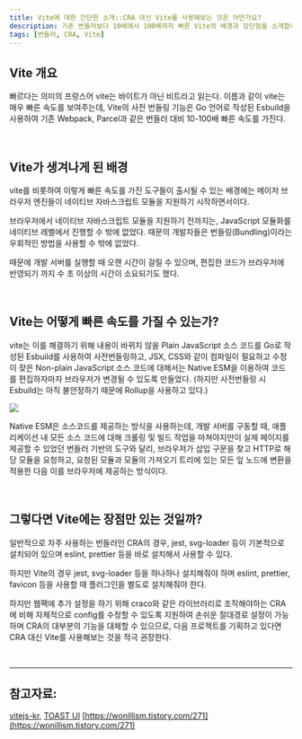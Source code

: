```yaml
---
title: Vite에 대한 간단한 소개::CRA 대신 Vite를 사용해보는 것은 어떤가요?
description: 기존 번들러보다 10배에서 100배까지 빠른 Vite의 배경과 장단점을 소개합니다.
tags: [번들러, CRA, Vite]
---
```


## Vite 개요

빠르다는 의미의 프랑스어 vite는 바이트가 아닌 비트라고 읽는다. 이름과 같이 vite는 매우 빠른 속도를 보여주는데, Vite의 사전 번들링 기능은 Go 언어로 작성된 Esbuild을 사용하여 기존 Webpack, Parcel과 같은 번들러 대비 10-100배 빠른 속도를 가진다.

<br />

## Vite가 생겨나게 된 배경

vite를 비롯하여 이렇게 빠른 속도를 가진 도구들이 출시될 수 있는 배경에는 메이저 브라우저 엔진들이 네이티브 자바스크립트 모듈을 지원하기 시작하면서이다.

브라우저에서 네이티브 자바스크립트 모듈을 지원하기 전까지는, JavaScript 모듈화를 네이티브 레벨에서 진행할 수 밖에 없었다. 때문의 개발자들은 번들링(Bundling)이라는 우회적인 방법을 사용할 수 밖에 없었다.

때문에 개발 서버를 실행할 때 오랜 시간이 걸릴 수 있으며, 편집한 코드가 브라우저에 반영되기 까지 수 초 이상의 시간이 소요되기도 했다.

<br />

## Vite는 어떻게 빠른 속도를 가질 수 있는가?

vite는 이를 해결하기 위해 내용이 바뀌지 않을 Plain JavaScript 소스 코드를 Go로 작성된 Esbuild를 사용하여 사전번들링하고, JSX, CSS와 같이 컴파일이 필요하고 수정이 잦은 Non-plain JavaScript 소스 코드에 대해서는 Native ESM을 이용하여 코드를 편집하자마자 브라우저가 변경될 수 있도록 만들었다. (하지만 사전번들링 시 Esbuild는 아직 불안정하기 때문에 Rollup을 사용하고 있다.)

![](https://velog.velcdn.com/images/te-ing/post/3953e6c3-87a8-430a-aa0a-5c5c5b15e524/image.png)

Native ESM은 소스코드를 제공하는 방식을 사용하는데, 개발 서버를 구동할 때, 애플리케이션 내 모든 소스 코드에 대해 크롤링 및 빌드 작업을 마쳐야지만이 실제 페이지를 제공할 수 있었던 번들러 기반의 도구와 달리, 브라우저가 삽입 구문을 찾고 HTTP로 해당 모듈을 요청하고, 요청된 모듈과 모듈의 가져오기 트리에 있는 모든 잎 노드에 변환을 적용한 다음 이를 브라우저에 제공하는 방식이다.

<br />

## 그렇다면 Vite에는 장점만 있는 것일까?

일반적으로 자주 사용하는 번들러인 CRA의 경우, jest, svg-loader 등이 기본적으로 설치되어 있으며 eslint, prettier 등을 바로 설치해서 사용할 수 있다.

하지만 Vite의 경우 jest, svg-loader 등을 하나하나 설치해줘야 하며 eslint, prettier, favicon 등을 사용할 때 플러그인을 별도로 설치해줘야 한다.

하지만 웹팩에 추가 설정을 하기 위해 craco와 같은 라이브러리로 조작해야하는 CRA에 비해 자체적으로 config를 수정할 수 있도록 지원하여 손쉬운 절대경로 설정이 가능하며 CRA의 대부분의 기능을 대체할 수 있으므로, 다음 프로젝트를 기획하고 있다면 CRA 대신 Vite를 사용해보는 것을 적극 권장한다.

<br />

---

## 참고자료:

[vitejs-kr](https://vitejs-kr.github.io/guide/why.html), [TOAST UI](https://ui.toast.com/weekly-pick/ko_20220127) [https://wonillism.tistory.com/271](https://wonillism.tistory.com/271)
